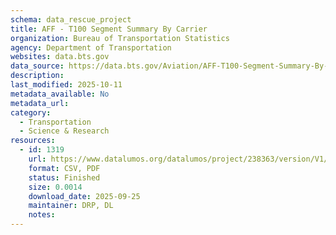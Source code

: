 ```yaml
---
schema: data_rescue_project 
title: AFF - T100 Segment Summary By Carrier
organization: Bureau of Transportation Statistics
agency: Department of Transportation
websites: data.bts.gov
data_source: https://data.bts.gov/Aviation/AFF-T100-Segment-Summary-By-Carrier/q4tb-tbff/about_data
description: 
last_modified: 2025-10-11
metadata_available: No
metadata_url: 
category:
  - Transportation 
  - Science & Research 
resources:
  - id: 1319
    url: https://www.datalumos.org/datalumos/project/238363/version/V1/view
    format: CSV, PDF
    status: Finished
    size: 0.0014
    download_date: 2025-09-25
    maintainer: DRP, DL
    notes: 
---
```

